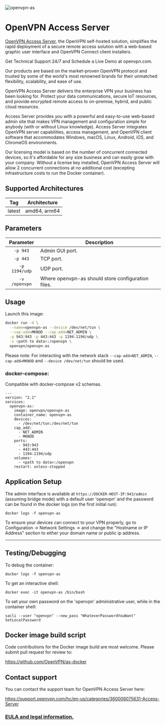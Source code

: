 ![openvpn-as](https://openvpn.net/images/logo-ovpn-dark.svg)
# OpenVPN Access Server

[OpenVPN Access Server](https://openvpn.net/access-server/), the OpenVPN self-hosted solution, simplifies the rapid deployment of a secure remote access solution with a web-based graphic user interface and OpenVPN Connect client installers.

Get Technical Support 24/7 and Schedule a Live Demo at openvpn.com.

Our products are based on the market-proven OpenVPN protocol and trusted by some of the world's most renowned brands for their unmatched flexibility, scalability, and ease of use.

OpenVPN Access Server delivers the enterprise VPN your business has been looking for. Protect your data communications, secure IoT resources, and provide encrypted remote access to on-premise, hybrid, and public cloud resources.

Access Server provides you with a powerful and easy-to-use web-based admin site that makes VPN management and configuration simple for anybody (with or without Linux knowledge). Access Server integrates OpenVPN server capabilities, access management, and OpenVPN client software that accommodates Windows, macOS, Linux, Android, iOS, and ChromeOS environments.

Our licensing model is based on the number of concurrent connected devices, so it's affordable for any size business and can easily grow with your company. Without a license key installed, OpenVPN Access Server will allow 2 concurrent connections at no additional cost (excepting infrastructure costs to run the Docker container).


## Supported Architectures

| Tag | Architecture |
| :----: | --- |
| latest | amd64, arm64 |

## Parameters

| Parameter | Description |
| :----: | --- |
| `-p 943` | Admin GUI port. |
| `-p 443` | TCP port. |
| `-p 1194/udp` | UDP port. |
| `-v /openvpn` | Where openvpn-as should store configuration files. |

## Usage

Launch this image:
```bash
docker run -d \
  --name=openvpn-as --device /dev/net/tun \
  --cap-add=MKNOD --cap-add=NET_ADMIN \
  -p 943:943 -p 443:443 -p 1194:1194/udp \
  -v <path to data>:/openvpn \
  openvpn/openvpn-as
```
Please note: For interacting with the network stack  `--cap-add=NET_ADMIN`, `--cap-add=MKNOD` and `--device /dev/net/tun` should be used.

### docker-compose:
Compatible with docker-compose v2 schemas.
```
---
version: "2.1"
services:
  openvpn-as:
    image: openvpn/openvpn-as
    container_name: openvpn-as
    devices:
      - /dev/net/tun:/dev/net/tun
    cap_add:
      - NET_ADMIN
      - MKNOD
    ports:
      - 943:943
      - 443:443
      - 1194:1194/udp
    volumes:
      - <path to data>:/openvpn
    restart: unless-stopped
```

## Application Setup

The admin interface is available at `https://DOCKER-HOST-IP:943/admin` (assuming bridge mode) with a default user 'openvpn' and the password can be found in the docker logs (on the first initial run):
```
docker logs -f openvpn-as
```

To ensure your devices can connect to your VPN properly, go to Configuration -> Network Settings -> and change the "Hostname or IP Address" section to either your domain name or public ip address.

---

## Testing/Debugging

To debug the container:
```
docker logs -f openvpn-as
```
To get an interactive shell:
```
docker exec -it openvpn-as /bin/bash
```

To set your own password on the 'openvpn' administrative user, while in the container shell:
```
sacli --user "openvpn" --new_pass "WhateverPasswordYouWant" SetLocalPassword
```

## Docker image build script

Code contributions for the Docker image build are most welcome. Please submit pull request for review to:

https://github.com/OpenVPN/as-docker

## Contact support

You can contact the support team for OpenVPN Access Server here:

https://support.openvpn.com/hc/en-us/categories/360006075631-Access-Server

### [EULA and legal information.](https://openvpn.net/legal/)
